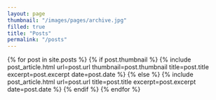 ```yaml
---
layout: page
thumbnail: "/images/pages/archive.jpg"
filled: true
title: "Posts"
permalink: "/posts"
---
```


<section class="post-collection">
  {% for post in site.posts %}
  {% if post.thumbnail %}
  {% include post_article.html url=post.url thumbnail=post.thumbnail title=post.title excerpt=post.excerpt
  date=post.date
  %}
  {% else %}
  {% include post_article.html url=post.url title=post.title excerpt=post.excerpt date=post.date %}
  {% endif %}
  {% endfor %}
</section>